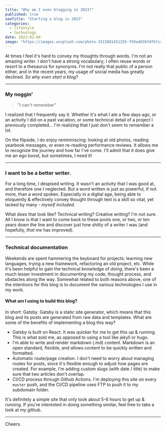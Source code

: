 ```yaml
---
title: "Why am I even blogging in 2023?"
published: true
seoTitle: "Starting a blog in 2023"
categories:
  - lifestyle
  - technology
date: 2023-02-04
image: "https://images.unsplash.com/photo-1522881451255-f59ad836fdfb?ixlib=rb-4.0.3&ixid=MnwxMjA3fDB8MHxwaG90by1wYWdlfHx8fGVufDB8fHx8&auto=format&fit=crop&w=1872&q=80"
---
```


At times I feel it's hard to convey my thoughts through words. I'm not an amazing writer. I don't have a strong vocabulary; I often reuse words or resort to a thesaurus for synonyms. I'm not really that public of a person either, and in the recent years, my usage of social media has greatly declined. _So why even start a blog?_

---

### My noggin'

> "I can't remember"

I realized that I frequently say it. Whether it's what I ate a few days ago, or an activity I did on a past vacation, or some technical detail of a project I previously completed... I'm realizing that I just don't seem to remember a lot.

On the flipside, I do enjoy remininiscing: looking at old photos, reading yearbook messages, or even re-reading performance reviews. It allows me to recognize the journey and how far I've come. I'll admit that it does give me an ego boost, but sometimes, I need it!

---

### I want to be a better writer.

For a long time, I despised writing. It wasn't an activity that I was good at, and therefore one I neglected. But a word written is just as powerful, if not more, than a word spoken. Especially in a digital age, being able to eloquently & effectively convey thought through text is a skill so vital, yet lacked by many - _myself included_.

What does that look like? Technical writing? Creative writing? I'm not sure. All I know is that I want to come back to these posts one, or two, or ten years down the line and discover just how shitty of a writer I was (and hopefully, _that me_ has improved).

---

### Technical documentation

Weekends are spent hammering the keyboard for projects: learning new languages, trying a new framework, refactoring an old project, etc. While it's been helpful to gain the technical knowledge of _doing_, there's been a much lesser investment in documenting my code, thought process, and obstacles along the way. Somewhat related to both reasons above, one of the intentions for this blog is to document the various technologies I use in my work.

#### What am I using to build this blog?

In short: Gatsby. Gatsby is a static site generator, which means that this blog and its posts are generated from raw data and templates. What are some of the benefits of implementing a blog this way?

- Gatsby is built on React. It was quicker for me to get this up & running. This is what sold me, as opposed to using a tool like jekyll or hugo.
- I'm able to write and render markdown (.md) content. Markdown is an open standard, flexible, and allows content to be quickly written and formatted.
- Automatic route/page creation. I don't need to worry about managing routes for posts, since it's flexible enough to adjust how pages are created. For example, I'm adding custom slugs (with date / title) to make sure that two articles don't overlap.
- CI/CD process through Github Actions. I'm deploying this site on every `master` push, and the CI/CD pipeline uses FTP to push it to my subdomain folder.

It's definitely a simple site that only took about 5-6 hours to get up & running. If you're interested in doing something similar, feel free to take a look at my github.

---

Cheers.
